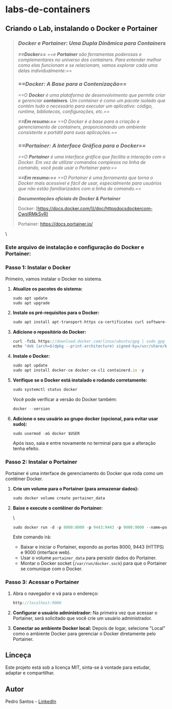 # labs-de-containers

## Criando o Lab, instalando o Docker e Portainer

> ### *Docker e Portainer: Uma Dupla Dinâmica para Containers*
>
> ***==Docker==*** *==e **Portainer** são ferramentas poderosas e complementares no universo dos containers. Para entender melhor como elas funcionam e se relacionam, vamos explorar cada uma delas individualmente:==*
>
> ### *==Docker: A Base para a Contenização==*
>
> *==O **Docker** é uma plataforma de desenvolvimento que permite criar e gerenciar **containers**. Um container é como um pacote isolado que contém tudo o necessário para executar um aplicativo: código, runtime, bibliotecas, configurações, etc.==*
>
> ***==Em resumo:==*** *==O Docker é a base para a criação e gerenciamento de containers, proporcionando um ambiente consistente e portátil para suas aplicações.==*
>
> ### *==Portainer: A Interface Gráfica para o Docker==*
>
> *==O **Portainer** é uma interface gráfica que facilita a interação com o Docker. Em vez de utilizar comandos complexos na linha de comando, você pode usar o Portainer para:==*
>
> ***==Em resumo:==*** *==O Portainer é uma ferramenta que torna o Docker mais acessível e fácil de usar, especialmente para usuários que não estão familiarizados com a linha de comando.==*

> ***Documentações oficiais de Docker & Portainer***
>
> Docker: [https://docs.docker.com/](/doc/httpsdocsdockercom-CwsIRMkSvR) 
>
> Portainer: <https://docs.portainer.io/>

\
### Este arquivo de instalação e configuração do Docker e Portainer: 

### Passo 1: Instalar o Docker

Primeiro, vamos instalar o Docker no sistema.


1. **Atualize os pacotes do sistema:**

   ```javascript
   sudo apt update
   sudo apt upgrade 
   ```
2. **Instale os pré-requisitos para o Docker:**

   ```javascript
   sudo apt install apt-transport-https ca-certificates curl software-properties-common -y
   ```
3. **Adicione o repositório do Docker:**

   ```javascript
   curl -fsSL https://download.docker.com/linux/ubuntu/gpg | sudo gpg --dearmor -o /usr/share/keyrings/docker-archive-keyring.gpg
   echo "deb [arch=$(dpkg --print-architecture) signed-by=/usr/share/keyrings/docker-archive-keyring.gpg] https://download.docker.com/linux/ubuntu $(lsb_release -cs) stable" | sudo tee /etc/apt/sources.list.d/docker.list > /dev/null
   ```
4. **Instale o Docker:**

   ```javascript
   sudo apt update
   sudo apt install docker-ce docker-ce-cli containerd.io -y
   ```
5. **Verifique se o Docker está instalado e rodando corretamente:**

   ```javascript
   sudo systemctl status docker
   ```

   Você pode verificar a versão do Docker também:

   ```javascript
   docker --version
   ```
6. **Adicione o seu usuário ao grupo docker (opcional, para evitar usar sudo):**

   ```javascript
   sudo usermod -aG docker $USER
   ```

   Após isso, saia e entre novamente no terminal para que a alteração tenha efeito.

### Passo 2: Instalar o Portainer

Portainer é uma interface de gerenciamento do Docker que roda como um contêiner Docker.


1. **Crie um volume para o Portainer (para armazenar dados):**

   ```javascript
   sudo docker volume create portainer_data
   ```
2. **Baixe e execute o contêiner do Portainer:**

   \
   ```javascript
   sudo docker run -d -p 8000:8000 -p 9443:9443 -p 9000:9000 --name=portainer --restart=always -v /var/run/docker.sock:/var/run/docker.sock -v portainer_data:/data portainer/portainer-ce:latest
   ```

   Este comando irá:
   * Baixar e iniciar o Portainer, expondo as portas 8000, 9443 (HTTPS) e 9000 (interface web).
   * Usar o volume `portainer_data` para persistir dados do Portainer.
   * Montar o Docker socket (`/var/run/docker.sock`) para que o Portainer se comunique com o Docker.

### Passo 3: Acessar o Portainer


1. Abra o navegador e vá para o endereço:

   ```javascript
   http://localhost:9000
   ```
2. **Configurar o usuário administrador:** Na primeira vez que acessar o Portainer, será solicitado que você crie um usuário administrador.
3. **Conectar ao ambiente Docker local:** Depois de logar, selecione "Local" como o ambiente Docker para gerenciar o Docker diretamente pelo Portainer.


## Linceça

Este projeto está sob a licença MIT, sinta-se à vontade para estudar, adaptar e compartilhar.


## Autor

Pedro Santos - [LinkedIn](https://www.linkedin.com/in/pedropins/)
